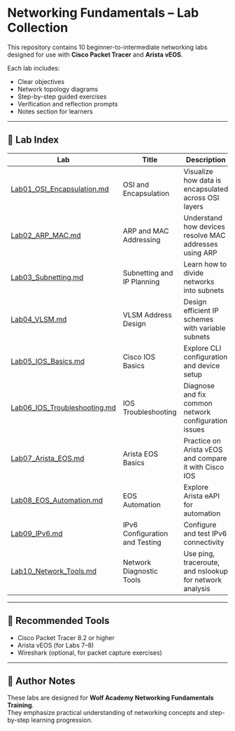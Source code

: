# Networking Fundamentals – Lab Collection

This repository contains 10 beginner-to-intermediate networking labs designed for use with **Cisco Packet Tracer** and **Arista vEOS**.

Each lab includes:
- Clear objectives
- Network topology diagrams
- Step-by-step guided exercises
- Verification and reflection prompts
- Notes section for learners

---

## 📘 Lab Index

| Lab | Title | Description |
|-----|--------|-------------|
| [Lab01_OSI_Encapsulation.md](Lab01_OSI_Encapsulation.md) | OSI and Encapsulation | Visualize how data is encapsulated across OSI layers |
| [Lab02_ARP_MAC.md](Lab02_ARP_MAC.md) | ARP and MAC Addressing | Understand how devices resolve MAC addresses using ARP |
| [Lab03_Subnetting.md](Lab03_Subnetting.md) | Subnetting and IP Planning | Learn how to divide networks into subnets |
| [Lab04_VLSM.md](Lab04_VLSM.md) | VLSM Address Design | Design efficient IP schemes with variable subnets |
| [Lab05_IOS_Basics.md](Lab05_IOS_Basics.md) | Cisco IOS Basics | Explore CLI configuration and device setup |
| [Lab06_IOS_Troubleshooting.md](Lab06_IOS_Troubleshooting.md) | IOS Troubleshooting | Diagnose and fix common network configuration issues |
| [Lab07_Arista_EOS.md](Lab07_Arista_EOS.md) | Arista EOS Basics | Practice on Arista vEOS and compare it with Cisco IOS |
| [Lab08_EOS_Automation.md](Lab08_EOS_Automation.md) | EOS Automation | Explore Arista eAPI for automation |
| [Lab09_IPv6.md](Lab09_IPv6.md) | IPv6 Configuration and Testing | Configure and test IPv6 connectivity |
| [Lab10_Network_Tools.md](Lab10_Network_Tools.md) | Network Diagnostic Tools | Use ping, traceroute, and nslookup for network analysis |

---

## 🧰 Recommended Tools
- Cisco Packet Tracer 8.2 or higher  
- Arista vEOS (for Labs 7–8)  
- Wireshark (optional, for packet capture exercises)  

---

## 📎 Author Notes
These labs are designed for **Wolf Academy Networking Fundamentals Training**.  
They emphasize practical understanding of networking concepts and step-by-step learning progression.
